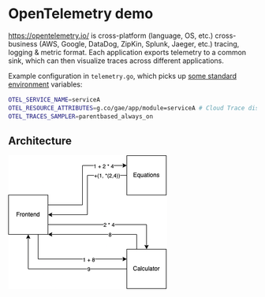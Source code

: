# OpenTelemetry demo
https://opentelemetry.io/ is cross-platform (language, OS, etc.) cross-business (AWS, Google, DataDog, ZipKin, Splunk, Jaeger, etc.) tracing, logging & metric format. Each application exports telemetry to a common sink, which can then visualize traces across different applications.

Example configuration in `telemetry.go`, which picks up [some standard environment](https://github.com/open-telemetry/opentelemetry-specification/blob/main/specification/sdk-environment-variables.md) variables:

```bash
OTEL_SERVICE_NAME=serviceA
OTEL_RESOURCE_ATTRIBUTES=g.co/gae/app/module=serviceA # Cloud Trace displays 'g.co/gae/app/module' in the UI as "Service"; there is no alternative key yet
OTEL_TRACES_SAMPLER=parentbased_always_on
```

## Architecture
![](./architecture.png)
